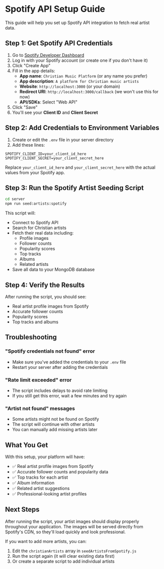 # Spotify API Setup Guide

This guide will help you set up Spotify API integration to fetch real artist data.

## Step 1: Get Spotify API Credentials

1. Go to [Spotify Developer Dashboard](https://developer.spotify.com/dashboard)
2. Log in with your Spotify account (or create one if you don't have it)
3. Click "Create App"
4. Fill in the app details:
   - **App name**: `Christian Music Platform` (or any name you prefer)
   - **App description**: `A platform for Christian music artists`
   - **Website**: `http://localhost:3000` (or your domain)
   - **Redirect URI**: `http://localhost:3000/callback` (we won't use this for now)
   - **API/SDKs**: Select "Web API"
5. Click "Save"
6. You'll see your **Client ID** and **Client Secret**

## Step 2: Add Credentials to Environment Variables

1. Create or edit the `.env` file in your server directory
2. Add these lines:

```env
SPOTIFY_CLIENT_ID=your_client_id_here
SPOTIFY_CLIENT_SECRET=your_client_secret_here
```

Replace `your_client_id_here` and `your_client_secret_here` with the actual values from your Spotify app.

## Step 3: Run the Spotify Artist Seeding Script

```bash
cd server
npm run seed:artists:spotify
```

This script will:
- Connect to Spotify API
- Search for Christian artists
- Fetch their real data including:
  - Profile images
  - Follower counts
  - Popularity scores
  - Top tracks
  - Albums
  - Related artists
- Save all data to your MongoDB database

## Step 4: Verify the Results

After running the script, you should see:
- Real artist profile images from Spotify
- Accurate follower counts
- Popularity scores
- Top tracks and albums

## Troubleshooting

### "Spotify credentials not found" error
- Make sure you've added the credentials to your `.env` file
- Restart your server after adding the credentials

### "Rate limit exceeded" error
- The script includes delays to avoid rate limiting
- If you still get this error, wait a few minutes and try again

### "Artist not found" messages
- Some artists might not be found on Spotify
- The script will continue with other artists
- You can manually add missing artists later

## What You Get

With this setup, your platform will have:
- ✅ Real artist profile images from Spotify
- ✅ Accurate follower counts and popularity data
- ✅ Top tracks for each artist
- ✅ Album information
- ✅ Related artist suggestions
- ✅ Professional-looking artist profiles

## Next Steps

After running the script, your artist images should display properly throughout your application. The images will be served directly from Spotify's CDN, so they'll load quickly and look professional.

If you want to add more artists, you can:
1. Edit the `christianArtists` array in `seedArtistsFromSpotify.js`
2. Run the script again (it will clear existing data first)
3. Or create a separate script to add individual artists 